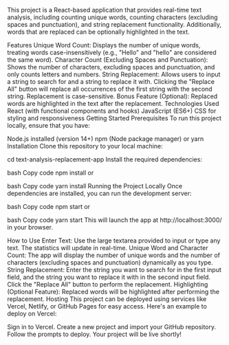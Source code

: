 This project is a React-based application that provides real-time text analysis, including counting unique words, counting characters (excluding spaces and punctuation), and string replacement functionality. Additionally, words that are replaced can be optionally highlighted in the text.

Features
Unique Word Count: Displays the number of unique words, treating words case-insensitively (e.g., "Hello" and "hello" are considered the same word).
Character Count (Excluding Spaces and Punctuation): Shows the number of characters, excluding spaces and punctuation, and only counts letters and numbers.
String Replacement: Allows users to input a string to search for and a string to replace it with. Clicking the "Replace All" button will replace all occurrences of the first string with the second string. Replacement is case-sensitive.
Bonus Feature (Optional): Replaced words are highlighted in the text after the replacement.
Technologies Used
React (with functional components and hooks)
JavaScript (ES6+)
CSS for styling and responsiveness
Getting Started
Prerequisites
To run this project locally, ensure that you have:

Node.js installed (version 14+)
npm (Node package manager) or yarn
Installation
Clone this repository to your local machine:

cd text-analysis-replacement-app
Install the required dependencies:

bash
Copy code
npm install
or

bash
Copy code
yarn install
Running the Project Locally
Once dependencies are installed, you can run the development server:

bash
Copy code
npm start
or

bash
Copy code
yarn start
This will launch the app at http://localhost:3000/ in your browser.

How to Use
Enter Text: Use the large textarea provided to input or type any text. The statistics will update in real-time.
Unique Word and Character Count: The app will display the number of unique words and the number of characters (excluding spaces and punctuation) dynamically as you type.
String Replacement: Enter the string you want to search for in the first input field, and the string you want to replace it with in the second input field. Click the "Replace All" button to perform the replacement.
Highlighting (Optional Feature): Replaced words will be highlighted after performing the replacement.
Hosting
This project can be deployed using services like Vercel, Netlify, or GitHub Pages for easy access. Here's an example to deploy on Vercel:

Sign in to Vercel.
Create a new project and import your GitHub repository.
Follow the prompts to deploy. Your project will be live shortly!
